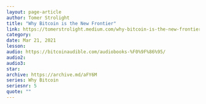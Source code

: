 ```yaml
---
layout: page-article
author: Tomer Strolight
title: "Why Bitcoin is the New Frontier"
link: https://tomerstrolight.medium.com/why-bitcoin-is-the-new-frontier-b21d5038c097
category: 
date: Mar 21, 2021
lesson: 
audio: https://bitcoinaudible.com/audiobooks-%F0%9F%86%95/
audio2: 
audio3: 
star: 
archive: https://archive.md/aFY6M
series: Why Bitcoin
seriesnr: 5
quote: ""
---
```

